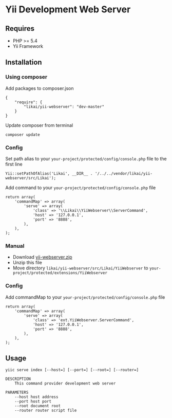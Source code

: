 # Yii Development Web Server

## Requires

* PHP >= 5.4
* Yii Framework

## Installation

### Using composer

Add packages to composer.json

```
{
	"require": {
		"likai/yii-webserver": "dev-master"
	}
}
```

Update composer from terminal

```
composer update
```

### Config
Set path alias to your `your-project/protected/config/console.php` file to the first line

```
Yii::setPathOfAlias('Likai', __DIR__ . '/../../vendor/likai/yii-webserver/src/Likai');
```

Add command to your `your-project/protected/config/console.php` file

```
return array(
    'commandMap' => array(
        'serve' => array(
            'class' => '\\Likai\\YiiWebserver\\ServerCommand',
            'host' => '127.0.0.1',
            'port' => '8888',
        ),
    ),
);
```

### Manual

* Download [yii-webserver.zip](https://github.com/tlikai/yii-webserver/archive/master.zip)
* Unzip this file
* Move directory `likai/yii-webserver/src/Likai/YiiWebserver` to `your-project/protected/extensions/YiiWebserver`

### Config

Add commandMap to your `your-project/protected/config/console.php` file

```
return array(
    'commandMap' => array(
        'serve' => array(
            'class' => 'ext.YiiWebserver.ServerCommand',
            'host' => '127.0.0.1',
            'port' => '8888',
        ),
    ),
);
```

## Usage

    yiic serve index [--host=] [--port=] [--root=] [--router=]

    DESCRIPTION
        This command provider development web server

    PARAMETERS
        --host host address
        --port host port
        --root document root
        --router router script file
